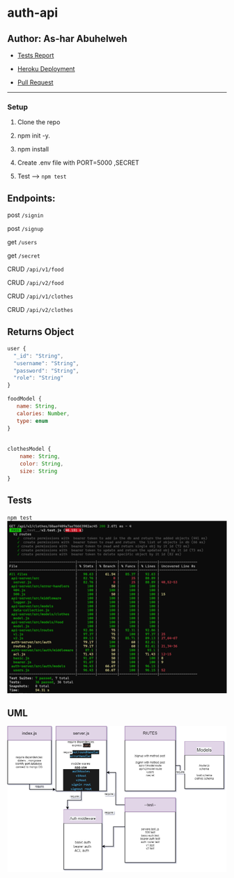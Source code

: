 # auth-api



## Author: As-har Abuhelweh

* [Tests Report](https://github.com/asharabuhelweh/auth-api/actions)

* [Heroku Deployment](https://ashar-uth-api.herokuapp.com/)

* [Pull Request](https://github.com/asharabuhelweh/auth-api/pull/3)

<hr>

### Setup

1. Clone the repo

2. npm init -y.

3. npm install 

4. Create .env file with PORT=5000 ,SECRET

5. Test --> `npm test`



## Endpoints: 

post `/signin`

post `/signup`

get `/users`

get `/secret`


CRUD `/api/v1/food` 

CRUD `/api/v2/food` 

CRUD `/api/v1/clothes` 

CRUD `/api/v2/clothes` 


## Returns Object

  ```js
  user {
    "_id": "String",
    "username": "String",
    "password": "String",
    "role": "String"
  }

```
 ```js
foodModel {
    name: String,
    calories: Number,
    type: enum
}
```
```js

clothesModel {
    name: String,
    color: String,
    size: String
}
```


## Tests

 `npm test`
![test](assets/test-b.PNG)



## UML

![uml](assets/uml.png)
